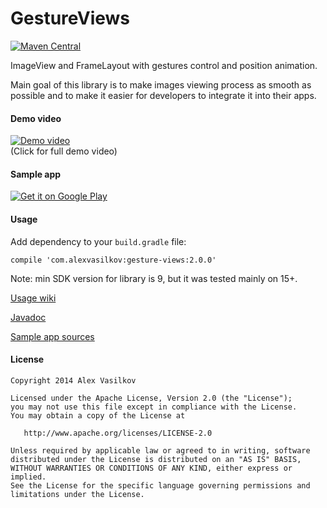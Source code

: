 GestureViews
============

[![Maven Central](https://img.shields.io/maven-central/v/com.alexvasilkov/gesture-views.svg?style=flat-square)](https://maven-badges.herokuapp.com/maven-central/com.alexvasilkov/gesture-views)

ImageView and FrameLayout with gestures control and position animation.

Main goal of this library is to make images viewing process as smooth as possible and to make it
easier for developers to integrate it into their apps. 

#### Demo video ####

[![Demo video](https://github.com/alexvasilkov/GestureViews/raw/master/sample/art/demo.gif)](http://www.youtube.com/watch?v=5N5G_vgqZbI)  
(Click for full demo video)

#### Sample app ####

[![Get it on Google Play](http://developer.android.com/images/brand/en_generic_rgb_wo_60.png)](http://play.google.com/store/apps/details?id=com.alexvasilkov.gestures.sample)

#### Usage ####

Add dependency to your `build.gradle` file:

    compile 'com.alexvasilkov:gesture-views:2.0.0'

Note: min SDK version for library is 9, but it was tested mainly on 15+.

[Usage wiki](https://github.com/alexvasilkov/GestureViews/wiki/Usage)

[Javadoc](https://oss.sonatype.org/service/local/repositories/releases/archive/com/alexvasilkov/gesture-views/2.0.0/gesture-views-2.0.0-javadoc.jar/!/index.html)

[Sample app sources](https://github.com/alexvasilkov/GestureViews/tree/master/sample)

#### License ####

    Copyright 2014 Alex Vasilkov

    Licensed under the Apache License, Version 2.0 (the "License");
    you may not use this file except in compliance with the License.
    You may obtain a copy of the License at

       http://www.apache.org/licenses/LICENSE-2.0

    Unless required by applicable law or agreed to in writing, software
    distributed under the License is distributed on an "AS IS" BASIS,
    WITHOUT WARRANTIES OR CONDITIONS OF ANY KIND, either express or implied.
    See the License for the specific language governing permissions and
    limitations under the License.
